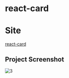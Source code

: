 # react-card

# Site

[react-card](https://codesandbox.io/s/github/halenisakus/react-card)



## Project Screenshot

![3](https://user-images.githubusercontent.com/47247825/93689882-7ec76500-fadb-11ea-8ce2-c8635ea8115d.png)
